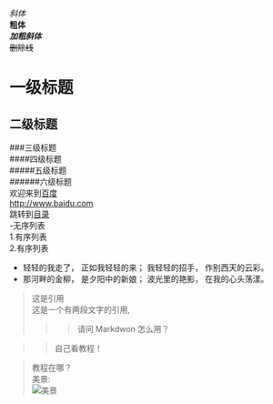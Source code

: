 *斜体*  
**粗体**  
***加粗斜体***  
~~删除线~~  
# 一级标题  
## 二级标题  
###三级标题  
####四级标题  
#####五级标题  
######六级标题  
欢迎来到[百度](www.baidu.com)  
<http://www.baidu.com>  
跳转到[目录](#index)  
-无序列表  
1.有序列表  
2.有序列表  
*   轻轻的我走了， 正如我轻轻的来； 我轻轻的招手， 作别西天的云彩。
*   那河畔的金柳， 是夕阳中的新娘； 波光里的艳影， 在我的心头荡漾。  
>这是引用  
> 这是一个有两段文字的引用,  
>>> 请问 Markdwon 怎么用？ 

>> 自己看教程！

> 教程在哪？  
美景:  
![美景](http://up.enterdesk.com/edpic_source/41/54/e5/4154e5bbb76c272eb002ad9f53c61be2.jpg "美景")    
